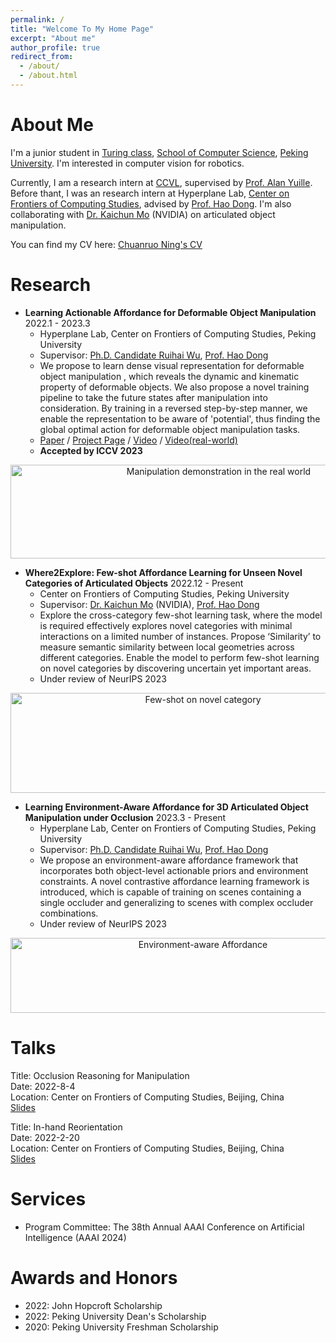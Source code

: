 ```yaml
---
permalink: /
title: "Welcome To My Home Page"
excerpt: "About me"
author_profile: true
redirect_from: 
  - /about/
  - /about.html
---
```


# About Me

I'm a junior student in [Turing class](https://cfcs.pku.edu.cn/research/turing_program/introduction1/index.htm), [School of Computer Science](https://eecs.pku.edu.cn), [Peking University](https://english.pku.edu.cn). 
I'm interested in computer vision for robotics. 

Currently, I am a research intern at [CCVL](https://ccvl.jhu.edu/team/), supervised by [Prof. Alan Yuille](https://www.cs.jhu.edu/~ayuille/).  Before thant, I was an research intern at Hyperplane Lab, 
[Center on Frontiers of Computing Studies](https://cfcs.pku.edu.cn/english/), advised by [Prof. Hao Dong](https://zsdonghao.github.io).
I'm also collaborating with [Dr. Kaichun Mo](https://kaichun-mo.github.io) (NVIDIA) on articulated object manipulation.

You can find my CV here: [Chuanruo Ning's CV](https://tritiumr.github.io/assets/CV.pdf)


Research
======

- **Learning Actionable Affordance for Deformable Object Manipulation**  2022.1 - 2023.3 
  * Hyperplane Lab, Center on Frontiers of Computing Studies, Peking University 
  * Supervisor: [Ph.D. Candidate Ruihai Wu](https://warshallrho.github.io), [Prof. Hao Dong](https://zsdonghao.github.io)
  * We propose to learn dense visual representation for deformable object manipulation
, which reveals the dynamic and kinematic property of deformable objects. 
We also propose a novel training pipeline to take the future states after manipulation into consideration. 
By training in a reversed step-by-step manner, we enable the representation to be aware of 
'potential', thus finding the global optimal action for deformable object manipulation tasks. 
  * [Paper](https://arxiv.org/abs/2303.11057) / [Project Page](https://hyperplane-lab.github.io/DeformableAffordance/) / [Video](https://www.youtube.com/watch?v=DiZ9aXjK_PU) / [Video(real-world)](https://www.youtube.com/watch?v=aYneBzwhOGs)
  * **Accepted by ICCV 2023**

<div align="center">
<img src="https://tritiumr.github.io/assets/picture/deformable.png" width="650" height="150" title="Manipulation demonstration in the real world">
</div>

- **Where2Explore: Few-shot Affordance Learning for Unseen Novel Categories of Articulated Objects**  2022.12 - Present
  * Center on Frontiers of Computing Studies, Peking University 
  * Supervisor: [Dr. Kaichun Mo](https://kaichun-mo.github.io) (NVIDIA), [Prof. Hao Dong](https://zsdonghao.github.io) 
  * Explore the cross-category few-shot learning task, where the model is required effectively explores novel categories with minimal interactions on a limited number of instances. Propose ‘Similarity’ to measure semantic similarity between local geometries across different categories. Enable the model to perform few-shot learning on novel categories by discovering uncertain yet important areas.
  * Under review of NeurIPS 2023

<div align="center">
<img src="https://tritiumr.github.io/assets/gif/w2a.gif" width = "600" height = "160" title="Few-shot on novel category">
</div>

- **Learning Environment-Aware Affordance for 3D Articulated Object Manipulation under Occlusion**  2023.3 - Present 
  * Hyperplane Lab, Center on Frontiers of Computing Studies, Peking University 
  * Supervisor: [Ph.D. Candidate Ruihai Wu](https://warshallrho.github.io), [Prof. Hao Dong](https://zsdonghao.github.io)
  * We propose an environment-aware affordance framework that incorporates both object-level actionable priors and environment constraints. A novel contrastive affordance learning framework is introduced, which is capable of training on scenes containing a single occluder and generalizing to scenes with complex occluder combinations.
  * Under review of NeurIPS 2023

<div align="center">
<img src="https://tritiumr.github.io/assets/picture/env.png" width = "600" height = "120" title="Environment-aware Affordance">
</div>

Talks
=====
Title: Occlusion Reasoning for Manipulation \
Date: 2022-8-4 \
Location: Center on Frontiers of Computing Studies, Beijing, China \
[Slides](https://tritiumr.github.io/assets/ppt/Occlusion_Reasoning.pdf)

Title: In-hand Reorientation \
Date: 2022-2-20 \
Location: Center on Frontiers of Computing Studies, Beijing, China \
[Slides](https://tritiumr.github.io/assets/ppt/In-hand_Reorientation.pdf)

# Services
- Program Committee: The 38th Annual AAAI Conference on Artificial Intelligence (AAAI 2024)


Awards and Honors
======
- 2022: John Hopcroft Scholarship
- 2022: Peking University Dean's Scholarship
- 2020: Peking University Freshman Scholarship




